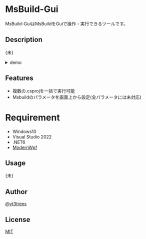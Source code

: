 
# MsBuild-Gui

MsBuild-GuiはMsBuildをGuiで操作・実行できるツールです。

## Description

{未}

<details>
<summary>demo</summary>

{未}

</details>
  
## Features

- 複数の.csprojを一括で実行可能
- Msbuildのパラメータを画面上から設定(全パラメータには未対応)

# Requirement
- Windows10
- Visual Studio 2022
- .NET6
- [ModernWpf](https://github.com/Kinnara/ModernWpf)

## Usage

{未}

## Author

[@yt3trees](https://twitter.com/yt3trees)

## License

[MIT](https://github.com/yt3trees/MsBuild-Gui/blob/master/LICENSE)
